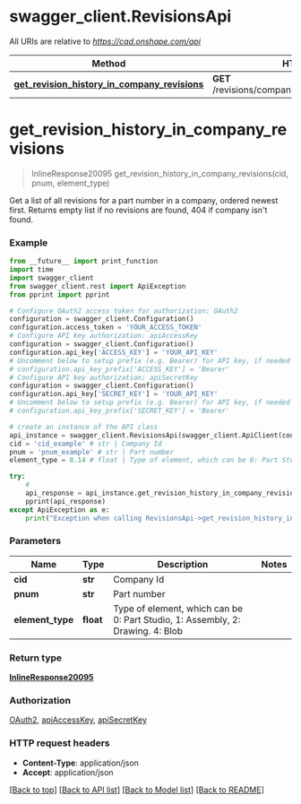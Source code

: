 # swagger_client.RevisionsApi

All URIs are relative to *https://cad.onshape.com/api*

Method | HTTP request | Description
------------- | ------------- | -------------
[**get_revision_history_in_company_revisions**](RevisionsApi.md#get_revision_history_in_company_revisions) | **GET** /revisions/companies/{cid}/partnumber/{pnum} | 


# **get_revision_history_in_company_revisions**
> InlineResponse20095 get_revision_history_in_company_revisions(cid, pnum, element_type)



Get a list of all revisions for a part number in a company, ordered newest first. Returns empty                 list if no revisions are found, 404 if company isn't found.

### Example
```python
from __future__ import print_function
import time
import swagger_client
from swagger_client.rest import ApiException
from pprint import pprint

# Configure OAuth2 access token for authorization: OAuth2
configuration = swagger_client.Configuration()
configuration.access_token = 'YOUR_ACCESS_TOKEN'
# Configure API key authorization: apiAccessKey
configuration = swagger_client.Configuration()
configuration.api_key['ACCESS_KEY'] = 'YOUR_API_KEY'
# Uncomment below to setup prefix (e.g. Bearer) for API key, if needed
# configuration.api_key_prefix['ACCESS_KEY'] = 'Bearer'
# Configure API key authorization: apiSecretKey
configuration = swagger_client.Configuration()
configuration.api_key['SECRET_KEY'] = 'YOUR_API_KEY'
# Uncomment below to setup prefix (e.g. Bearer) for API key, if needed
# configuration.api_key_prefix['SECRET_KEY'] = 'Bearer'

# create an instance of the API class
api_instance = swagger_client.RevisionsApi(swagger_client.ApiClient(configuration))
cid = 'cid_example' # str | Company Id
pnum = 'pnum_example' # str | Part number
element_type = 8.14 # float | Type of element, which can be 0: Part Studio, 1: Assembly, 2:           Drawing. 4: Blob

try:
    # 
    api_response = api_instance.get_revision_history_in_company_revisions(cid, pnum, element_type)
    pprint(api_response)
except ApiException as e:
    print("Exception when calling RevisionsApi->get_revision_history_in_company_revisions: %s\n" % e)
```

### Parameters

Name | Type | Description  | Notes
------------- | ------------- | ------------- | -------------
 **cid** | **str**| Company Id | 
 **pnum** | **str**| Part number | 
 **element_type** | **float**| Type of element, which can be 0: Part Studio, 1: Assembly, 2:           Drawing. 4: Blob | 

### Return type

[**InlineResponse20095**](InlineResponse20095.md)

### Authorization

[OAuth2](../README.md#OAuth2), [apiAccessKey](../README.md#apiAccessKey), [apiSecretKey](../README.md#apiSecretKey)

### HTTP request headers

 - **Content-Type**: application/json
 - **Accept**: application/json

[[Back to top]](#) [[Back to API list]](../README.md#documentation-for-api-endpoints) [[Back to Model list]](../README.md#documentation-for-models) [[Back to README]](../README.md)

